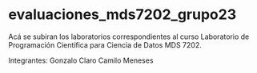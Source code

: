 # evaluaciones_mds7202_grupo23

Acá se subiran los laboratorios correspondientes al curso Laboratorio de Programación Científica para Ciencia de Datos MDS 7202.

Integrantes:
Gonzalo Claro
Camilo Meneses
